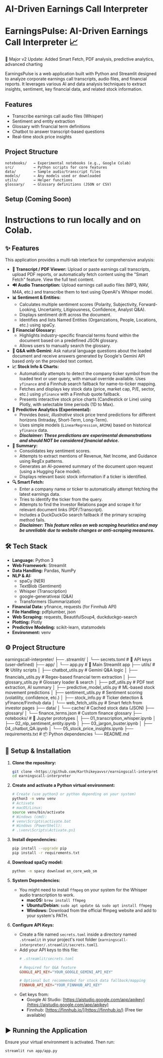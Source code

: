 # AI-Driven Earnings Call Interpreter

# EarningsPulse: AI-Driven Earnings Call Interpreter 📈
🚀 Major v2 Update: Added Smart Fetch, PDF analysis, predictive analytics, advanced charting

EarningsPulse is a web application built with Python and Streamlit designed to analyze corporate earnings call transcripts, audio files, and financial reports. It leverages various AI and data analysis techniques to extract insights, sentiment, key financial data, and related stock information.

## Features
-  Transcribe earnings call audio files (Whisper)
-  Sentiment and entity extraction
-  Glossary with financial term definitions
-  Chatbot to answer transcript-based questions
-  Real-time stock price insights

## Project Structure
```
notebooks/   → Experimental notebooks (e.g., Google Colab)
src/         → Python scripts for core features
data/        → Sample audio/transcript files
models/      → Any models used or downloaded
utils/       → Helper functions
glossary/    → Glossary definitions (JSON or CSV)
```

## Setup (Coming Soon)
Instructions to run locally and on Colab.
=======
## ✨ Features

This application provides a multi-tab interface for comprehensive analysis:

* **📑 Transcript / PDF Viewer:** Upload or paste earnings call transcripts, upload PDF reports, or automatically fetch content using the "Smart Fetch" feature. View the full text content.
* **🔊 Audio Transcription:** Upload earnings call audio files (MP3, WAV, M4A, etc.) and transcribe them to text using OpenAI's Whisper model.
* **📊 Sentiment & Entities:**
    * Calculates multiple sentiment scores (Polarity, Subjectivity, Forward-Looking, Uncertainty, Litigiousness, Confidence, Analyst Q&A).
    * Displays sentiment drift across the document.
    * Identifies and lists Named Entities (Organizations, People, Locations, etc.) using spaCy.
* **📘 Financial Glossary:**
    * Highlights industry-specific financial terms found within the document based on a predefined JSON glossary.
    * Allows users to manually search the glossary.
* **💬 Q&A with Gemini:** Ask natural language questions about the loaded document and receive answers generated by Google's Gemini API based *only* on the provided text context.
* **📈 Stock Info & Charts:**
    * Automatically attempts to detect the company ticker symbol from the loaded text or user query, with manual override available. Uses `yfinance` and a Finnhub search fallback for name-to-ticker mapping.
    * Fetches and displays key stock data (price, market cap, P/E, sector, etc.) using `yfinance` with a Finnhub quote fallback.
    * Presents interactive stock price charts (Candlestick or Line) using Plotly, with selectable time periods (1D to Max).
* **🔮 Predictive Analytics (Experimental):**
    * Provides *basic, illustrative* stock price trend predictions for different horizons (Intraday, Short-Term, Long-Term).
    * Uses simple models (`LinearRegression`, `ARIMA`) based on historical `yfinance` data.
    * ***Disclaimer: These predictions are experimental demonstrations and should NOT be considered financial advice.***
* **📝 Summary:**
    * Consolidates key sentiment scores.
    * Attempts to extract mentions of Revenue, Net Income, and Guidance using RegEx patterns.
    * Generates an AI-powered summary of the document upon request (using a Hugging Face model).
    * Displays relevant basic stock information if a ticker is identified.
* **🔍 Smart Fetch:**
    * Enter a company name or ticker to automatically attempt fetching the latest earnings data.
    * Tries to identify the ticker from the query.
    * Attempts to find the Investor Relations page and scrape it for relevant document links (PDF/Transcript).
    * Includes a DuckDuckGo search fallback if the primary scraping method fails.
    * ***Disclaimer: This feature relies on web scraping heuristics and may be unreliable due to website changes or anti-scraping measures.***

## 🛠️ Tech Stack

* **Language:** Python 3
* **Web Framework:** Streamlit
* **Data Handling:** Pandas, NumPy
* **NLP & AI:**
    * spaCy (NER)
    * TextBlob (Sentiment)
    * Whisper (Transcription)
    * google-generativeai (Q&A)
    * Transformers (Summarization)
* **Financial Data:** yfinance, requests (for Finnhub API)
* **File Handling:** pdfplumber, json
* **Web Scraping:** requests, BeautifulSoup4, duckduckgo-search
* **Plotting:** Plotly
* **Predictive Modeling:** scikit-learn, statsmodels
* **Environment:** venv

## ⚙️ Project Structure


earningscall-interpreter/
├── .streamlit/
│   └── secrets.toml                # 🔐 API keys (user-defined)
├── app/
│   └── app.py                      # 🚀 Main Streamlit app
├── utils/                          # 🛠 Utility scripts
│   ├── chatbot_utils.py           # Gemini Q&A logic
│   ├── financials_utils.py        # Regex-based financial term extraction
│   ├── glossary_utils.py          # Glossary loader & search
│   ├── pdf_utils.py               # PDF text extraction, AI summary
│   ├── predictive_model_utils.py  # ML-based stock movement predictions
│   ├── sentiment_utils.py         # Sentiment scoring (volatility, confidence, etc.)
│   ├── stock_info.py              # Ticker detection & yFinance/Finnhub data
│   └── web_fetch_utils.py         # Smart fetch from investor pages
├── data/
│   └── cache/                      # Cached stock data (JSON)
├── glossary/
│   └── finance_terms.json         # Custom finance glossary
├── notebooks/                     # 📓 Jupyter prototypes
│   ├── 01_transcription_whisper.ipynb
│   ├── 02_nlp_sentiment_entity.ipynb
│   ├── 03_jargon_buster.ipynb
│   ├── 04_chatbot_QA.ipynb
│   └── 05_stock_price_insights.ipynb
├── requirements.txt               # 📦 Python dependencies
└── README.md                     

## 🚀 Setup & Installation

1.  **Clone the repository:**
    ```bash
    git clone <https://github.com/Karthikeyavvsr/earningscall-interpreter>
    cd earningscall-interpreter
    ```

2.  **Create and activate a Python virtual environment:**
    ```bash
    # Create (use python3 or python depending on your system)
    python3 -m venv venv
    # Activate
    # macOS/Linux:
    source venv/bin/activate
    # Windows (cmd):
    # venv\Scripts\activate.bat
    # Windows (PowerShell):
    # .\venv\Scripts\Activate.ps1
    ```

3.  **Install dependencies:**
    ```bash
    pip install --upgrade pip
    pip install -r requirements.txt
    ```

4.  **Download spaCy model:**
    ```bash
    python -m spacy download en_core_web_sm
    ```

5.  **System Dependencies:**
    * You might need to install `ffmpeg` on your system for the Whisper audio transcription to work.
        * **macOS:** `brew install ffmpeg`
        * **Ubuntu/Debian:** `sudo apt update && sudo apt install ffmpeg`
        * **Windows:** Download from the official ffmpeg website and add to your system's PATH.

6.  **Configure API Keys:**
    * Create a file named `secrets.toml` inside a directory named `.streamlit` in your project's root folder (`earningscall-interpreter/.streamlit/secrets.toml`).
    * Add your API keys to this file:
        ```toml
        # .streamlit/secrets.toml

        # Required for Q&A feature
        GOOGLE_API_KEY="YOUR_GOOGLE_GEMINI_API_KEY"

        # Optional but recommended for stock data fallback/mapping
        FINNHUB_API_KEY="YOUR_FINNHUB_API_KEY"
        ```
    * Get keys from:
        * Google AI Studio: [https://aistudio.google.com/app/apikey](https://aistudio.google.com/app/apikey)
        * Finnhub: [https://finnhub.io/](https://finnhub.io/) (Free tier available)

## ▶️ Running the Application

Ensure your virtual environment is activated. Then run:

```bash
streamlit run app/app.py
